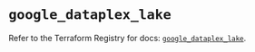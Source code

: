 # `google_dataplex_lake`

Refer to the Terraform Registry for docs: [`google_dataplex_lake`](https://registry.terraform.io/providers/hashicorp/google-beta/5.16.0/docs/resources/google_dataplex_lake).
